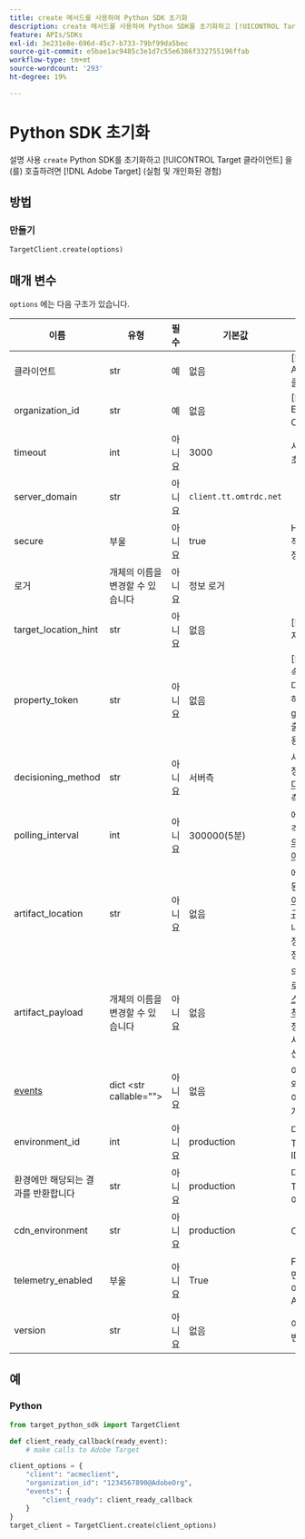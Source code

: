 ```yaml
---
title: create 메서드를 사용하여 Python SDK 초기화
description: create 메서드를 사용하여 Python SDK를 초기화하고 [!UICONTROL TargetClient] 을(를) 호출하려면 [!DNL Adobe Target] (실험 및 개인화된 경험)
feature: APIs/SDKs
exl-id: 3e231e8e-696d-45c7-b733-79bf99da5bec
source-git-commit: e5bae1ac9485c3e1d7c55e6386f332755196ffab
workflow-type: tm+mt
source-wordcount: '293'
ht-degree: 19%

---
```


# Python SDK 초기화

설명 사용 `create` Python SDK를 초기화하고 [!UICONTROL Target 클라이언트] 을(를) 호출하려면 [!DNL Adobe Target] (실험 및 개인화된 경험)

## 방법

### 만들기

```python {line-numbers="true"}
TargetClient.create(options)
```

## 매개 변수

`options` 에는 다음 구조가 있습니다.

| 이름 | 유형 | 필수 | 기본값 | 설명 |
| --- | --- | --- | --- | --- |
| 클라이언트 | str | 예 | 없음 | [!UICONTROL Adobe Target 클라이언트 ID] |
| organization_id | str | 예 | 없음 | [!UICONTROL Experience Cloud 조직 ID] |
| timeout | int | 아니요 | 3000 | 시간 초과(밀리 초)입니다 |
| server_domain | str | 아니요 | `client.tt.omtrdc.net` |  | 기본 호스트 이름 무시 |
| secure | 부울 | 아니요 | true | HTTP 체계를 적용하도록 설정 해제 |
| 로거 | 개체의 이름을 변경할 수 있습니다 | 아니요 | 정보 로거 |  | 기본 INFO 로거를 바꿉니다. |
| target_location_hint | str | 아니요 | 없음 | [!DNL Target] 지역 힌트 |
| property_token | str | 아니요 | 없음 | [!DNL Target] 속성 토큰입니다. 여기에 지정하면 모든 get_offers 호출이 이 값을 사용합니다. |
| decisioning_method | str | 아니요 | 서버측 | 사용할 의사 결정 방법 결정([온디바이스](/help/dev/implement/server-side/sdk-guides/on-device-decisioning/overview.md), 서버측, 하이브리드) |
| polling_interval | int | 아니요 | 300000(5분) | 에 대한 폴링 간격 [온디바이스 의사 결정 규칙 아티팩트](/help/dev/implement/server-side/sdk-guides/on-device-decisioning/rule-artifact-overview.md) (ms) |
| artifact_location | str | 아니요 | 없음 | 에 대한 정규화된 URL [온디바이스 의사 결정 규칙 아티팩트](/help/dev/implement/server-side/sdk-guides/on-device-decisioning/rule-artifact-overview.md). 내부적으로 결정된 위치를 재정의합니다. |
| artifact_payload | 개체의 이름을 변경할 수 있습니다 | 아니요 | 없음 | 의 JSON 페이로드 [온디바이스 의사 결정 규칙 아티팩트](/help/dev/implement/server-side/sdk-guides/on-device-decisioning/rule-artifact-overview.md). 지정하면 URL에서 요청하는 대신 사용됩니다. |
| [events](sdk-events.md) | dict &lt;str callable=&quot;&quot;> | 아니요 | 없음 | 이벤트 이름 키와 콜백 함수 값이 있는 선택적 개체입니다 |
| environment_id | int | 아니요 | production | 다음 [!DNL Target] 환경 ID |
| 환경에만 해당되는 결과를 반환합니다 | str | 아니요 | production | 다음 [!DNL Target] 환경 이름 |
| cdn_environment | str | 아니요 | production | CDN 환경 이름 |
| telemetry_enabled | 부울 | 아니요 | True | False로 설정하면 원격 분석 데이터가 [!DNL Adobe] |
| version | str | 아니요 | 없음 | 이 SDK의 버전 번호 |

## 예

### Python

```python {line-numbers="true"}
from target_python_sdk import TargetClient

def client_ready_callback(ready_event):
    # make calls to Adobe Target

client_options = {
    "client": "acmeclient",
    "organization_id": "1234567890@AdobeOrg",
    "events": {
        "client_ready": client_ready_callback
    }
}
target_client = TargetClient.create(client_options)
```

